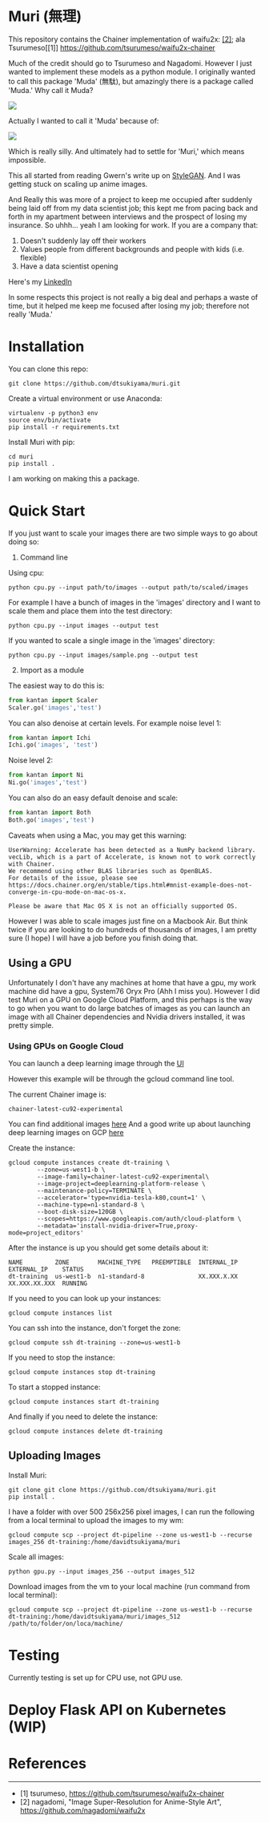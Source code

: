 # Muri (無理)

This repository contains the Chainer implementation of waifu2x: [[2]](https://github.com/nagadomi/waifu2x); ala Tsurumeso[[1]] https://github.com/tsurumeso/waifu2x-chainer

Much of the credit should go to Tsurumeso and Nagadomi. However I just wanted to implement these models as a python module. I originally wanted to call this package 'Muda' (無駄), but amazingly there is a package called 'Muda.' Why call it Muda?

![](pngs/muda.png?raw=true)

Actually I wanted to call it 'Muda' because of:

![](pngs/jojo.png?raw=true)

Which is really silly. And ultimately had to settle for 'Muri,' which means impossible.

This all started from reading Gwern's write up on [StyleGAN](https://www.gwern.net/Faces). And I was getting stuck on scaling up anime images.

And Really this was more of a project to keep me occupied after suddenly being laid off from my data scientist job; this kept me from pacing back and forth in my apartment between interviews and the prospect of losing my insurance. So uhhh... yeah I am looking for work. If you are a company that:

1. Doesn't suddenly lay off their workers
2. Values people from different backgrounds and people with kids (i.e. flexible)
3. Have a data scientist opening

Here's my [LinkedIn](https://www.linkedin.com/in/david-tsukiyama-a4716b81/)

In some respects this project is not really a big deal and perhaps a waste of time, but it helped me keep me focused after losing my job; therefore not really 'Muda.'

# Installation

You can clone this repo:

```
git clone https://github.com/dtsukiyama/muri.git
```

Create a virtual environment or use Anaconda:

```
virtualenv -p python3 env
source env/bin/activate
pip install -r requirements.txt
```

Install Muri with pip:

```
cd muri
pip install .
```

I am working on making this a package.

# Quick Start

If you just want to scale your images there are two simple ways to go about doing so:

1. Command line

Using cpu:

```
python cpu.py --input path/to/images --output path/to/scaled/images
```

For example I have a bunch of images in the 'images' directory and I want to scale them and place them into the test directory:

```
python cpu.py --input images --output test
```

If you wanted to scale a single image in the 'images' directory:

```
python cpu.py --input images/sample.png --output test
```

2. Import as a module

The easiest way to do this is:

```python
from kantan import Scaler
Scaler.go('images','test')
```

You can also denoise at certain levels. For example noise level 1:

```python
from kantan import Ichi
Ichi.go('images', 'test')
```

Noise level 2:

```python
from kantan import Ni
Ni.go('images','test')
```

You can also do an easy default denoise and scale:

```python
from kantan import Both
Both.go('images','test')
```

Caveats when using a Mac, you may get this warning:

```
UserWarning: Accelerate has been detected as a NumPy backend library.
vecLib, which is a part of Accelerate, is known not to work correctly with Chainer.
We recommend using other BLAS libraries such as OpenBLAS.
For details of the issue, please see
https://docs.chainer.org/en/stable/tips.html#mnist-example-does-not-converge-in-cpu-mode-on-mac-os-x.

Please be aware that Mac OS X is not an officially supported OS.
```

However I was able to scale images just fine on a Macbook Air. But think twice if you are looking to do hundreds of thousands of images, I am pretty sure (I hope) I will have a job before you finish doing that.

## Using a GPU

Unfortunately I don't have any machines at home that have a gpu, my work machine did have a gpu, System76 Oryx Pro (Ahh I miss you). However I did test Muri on a GPU on Google Cloud Platform, and this perhaps is the way to go when you want to do large batches of images as you can launch an image with all Chainer dependencies and Nvidia drivers installed, it was pretty simple.

### Using GPUs on Google Cloud

You can launch a deep learning image through the [UI](https://console.cloud.google.com/marketplace/details/click-to-deploy-images/deeplearning?_ga=2.110390913.-562452682.1553380609)

However this example will be through the gcloud command line tool.

The current Chainer image is:

```
chainer-latest-cu92-experimental
```

You can find additional images [here](https://cloud.google.com/deep-learning-vm/docs/images)
And a good write up about launching deep learning images on GCP [here](https://blog.kovalevskyi.com/deep-learning-images-for-google-cloud-engine-the-definitive-guide-bc74f5fb02bc)


Create the instance:

```
gcloud compute instances create dt-training \
        --zone=us-west1-b \
        --image-family=chainer-latest-cu92-experimental\
        --image-project=deeplearning-platform-release \
        --maintenance-policy=TERMINATE \
        --accelerator='type=nvidia-tesla-k80,count=1' \
        --machine-type=n1-standard-8 \
        --boot-disk-size=120GB \
        --scopes=https://www.googleapis.com/auth/cloud-platform \
        --metadata='install-nvidia-driver=True,proxy-mode=project_editors'
```

After the instance is up you should get some details about it:

```
NAME         ZONE        MACHINE_TYPE   PREEMPTIBLE  INTERNAL_IP  EXTERNAL_IP    STATUS
dt-training  us-west1-b  n1-standard-8               XX.XXX.X.XX  XX.XXX.XX.XXX  RUNNING
```

If you need to you can look up your instances:

```
gcloud compute instances list
```

You can ssh into the instance, don't forget the zone:

```
gcloud compute ssh dt-training --zone=us-west1-b
```


If you need to stop the instance:

```
gcloud compute instances stop dt-training
```

To start a stopped instance:

```
gcloud compute instances start dt-training
```

And finally if you need to delete the instance:

```
gcloud compute instances delete dt-training
```

## Uploading Images

Install Muri:

```
git clone git clone https://github.com/dtsukiyama/muri.git
pip install .
```

I have a folder with over 500 256x256 pixel images, I can run the following from a local terminal to upload the images to my wm:

```
gcloud compute scp --project dt-pipeline --zone us-west1-b --recurse images_256 dt-training:/home/davidtsukiyama/muri
```

Scale all images:

```
python gpu.py --input images_256 --output images_512
```

Download images from the vm to your local machine (run command from local terminal):

```
gcloud compute scp --project dt-pipeline --zone us-west1-b --recurse dt-training:/home/davidtsukiyama/muri/images_512 /path/to/folder/on/loca/machine/
```

# Testing

Currently testing is set up for CPU use, not GPU use.

# Deploy Flask API on Kubernetes (WIP)

# References
------
- [1] tsurumeso, https://github.com/tsurumeso/waifu2x-chainer
- [2] nagadomi, "Image Super-Resolution for Anime-Style Art", https://github.com/nagadomi/waifu2x
